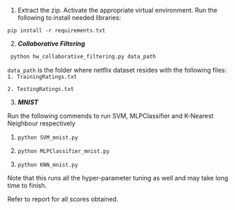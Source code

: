 1. Extract the zip. Activate the appropriate virtual environment. Run the following to install needed libraries:
```shell
pip install -r requirements.txt
```

2. ***Collaborative Filtering***

```python
 python hw_collaborative_filtering.py data_path
```

`data_path` is the folder where netflix dataset resides with the following files:<br>
`1. TrainingRatings.txt`<br>

`2. TestingRatings.txt`

3. ***MNIST***

Run the following commends to run SVM, MLPClassifier and K-Nearest Neighbour respectively

1. ```python SVM_mnist.py```

2. ```python MLPClassifier_mnist.py```

3. ```python KNN_mnist.py```

Note that this runs all the hyper-parameter tuning as well and may take long time to finish.

Refer to report for all scores obtained.